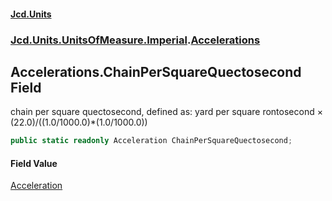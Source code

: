 #### [Jcd.Units](index.md 'index')
### [Jcd.Units.UnitsOfMeasure.Imperial](Jcd.Units.UnitsOfMeasure.Imperial.md 'Jcd.Units.UnitsOfMeasure.Imperial').[Accelerations](Accelerations.md 'Jcd.Units.UnitsOfMeasure.Imperial.Accelerations')

## Accelerations.ChainPerSquareQuectosecond Field

chain per square quectosecond, defined as: yard per square rontosecond × (22.0)/((1.0/1000.0)*(1.0/1000.0))

```csharp
public static readonly Acceleration ChainPerSquareQuectosecond;
```

#### Field Value
[Acceleration](Acceleration.md 'Jcd.Units.UnitTypes.Acceleration')